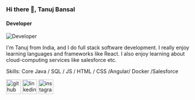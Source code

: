 ### Hi there 👋, Tanuj Bansal
#### Developer
![Developer](https://cdn-cbbpm.nitrocdn.com/KKxkYiOVcbjgogKmtsGYNQgJZSlwkhTe/assets/static/optimized/rev-495cf16/wp-content/uploads/2020/03/web-design-development.jpg)

I'm Tanuj from India, and I do full stack software development. I really enjoy learning languages and frameworks like React. I also enjoy learning  about cloud-computing services like salesforce etc.

Skills: Core Java / SQL / JS / HTML / CSS /Angular/ Docker /Salesforce 


[<img src='https://cdn.jsdelivr.net/npm/simple-icons@3.0.1/icons/github.svg' alt='github' height='40'>](https://github.com/CodingEternals)  [<img src='https://cdn.jsdelivr.net/npm/simple-icons@3.0.1/icons/linkedin.svg' alt='linkedin' height='40'>](https://www.linkedin.com/in/https://www.linkedin.com/in/tanuj-bansal-1853b011b//)  [<img src='https://cdn.jsdelivr.net/npm/simple-icons@3.0.1/icons/instagram.svg' alt='instagram' height='40'>](https://www.instagram.com/10uj.bansal/)  













